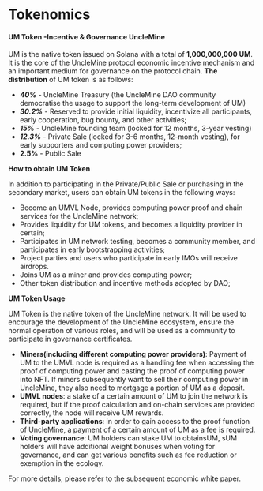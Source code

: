 # Tokenomics

#### **UM Token -Incentive & Governance UncleMine** <a href="#_tf4282m8i6u" id="_tf4282m8i6u"></a>

UM is the native token issued on Solana with a total of **1,000,000,000 UM**. It is the core of the UncleMine protocol economic incentive mechanism and an important medium for governance on the protocol chain. **The distribution** of UM token is as follows:

* _**40%**_ - UncleMine Treasury (the UncleMine DAO community democratise the usage to support the long-term development of UM)
* _**30.2%**_ - Reserved to provide initial liquidity, incentivize all participants, early cooperation, bug bounty, and other activities;
* _**15%**_ - UncleMine founding team (locked for 12 months, 3-year vesting)
* _**12.3%**_ - Private Sale (locked for 3-6 months, 12-month vesting), for early supporters and computing power providers;
* **2.5%** - Public Sale

**How to obtain UM Token**

In addition to participating in the Private/Public Sale or purchasing in the secondary market, users can obtain UM tokens in the following ways:

* Become an UMVL Node, provides computing power proof and chain services for the UncleMine network;
* Provides liquidity for UM tokens, and becomes a liquidity provider in certain;
* Participates in UM network testing, becomes a community member, and participates in early bootstrapping activities;
* Project parties and users who participate in early IMOs will receive airdrops.
* Joins UM as a miner and provides computing power;
* Other token distribution and incentive methods adopted by DAO;

**UM Token Usage**

UM Token is the native token of the UncleMine network. It will be used to encourage the development of the UncleMine ecosystem, ensure the normal operation of various roles, and will be used as a community to participate in governance certificates.

* **Miners(including different computing power providers)**: Payment of UM to the UMVL node is required as a handling fee when accessing the proof of computing power and casting the proof of computing power into NFT. If miners subsequently want to sell their computing power in UncleMine, they also need to mortgage a portion of UM as a deposit.
* **UMVL nodes**: a stake of a certain amount of UM to join the network is required, but if the proof calculation and on-chain services are provided correctly, the node will receive UM rewards.
* **Third-party applications**: in order to gain access to the proof function of UncleMine, a payment of a certain amount of UM as a fee is required.
* **Voting governance**: UM holders can stake UM to obtainsUM, sUM holders will have additional weight bonuses when voting for governance, and can get various benefits such as fee reduction or exemption in the ecology.

For more details, please refer to the subsequent economic white paper.
